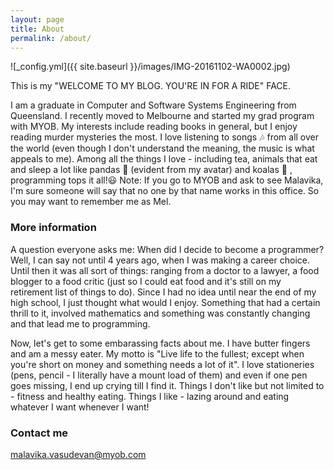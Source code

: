 ```yaml
---
layout: page
title: About
permalink: /about/
---
```


![_config.yml]({{ site.baseurl }}/images/IMG-20161102-WA0002.jpg)

This is my "WELCOME TO MY BLOG. YOU'RE IN FOR A RIDE" FACE.

I am a graduate in Computer and Software Systems Engineering from Queensland. I recently moved to Melbourne and started my grad program with MYOB. My interests include reading books in general, but I enjoy reading murder mysteries the most. I love listening to songs 🎶 from all over the world (even though I don't understand the meaning, the music is what appeals to me). Among all the things I love - including tea, animals that eat and sleep a lot like pandas 🐼 (evident from my avatar) and koalas 🐨 , programming tops it all!😃 Note: If you go to MYOB and ask to see Malavika, I'm sure someone will say that no one by that name works in this office. So you may want to remember me as Mel.

### More information

A question everyone asks me: When did I decide to become a programmer? Well, I can say not until 4 years ago, when I was making a career choice. Until then it was all sort of things: ranging from a doctor to a lawyer, a food blogger to a food critic (just so I could eat food and it's still on my retirement list of things to do). Since I had no idea until near the end of my high school, I just thought what would I enjoy. Something that had a certain thrill to it, involved mathematics and something was constantly changing and that lead me to programming.

Now, let's get to some embarassing facts about me. I have butter fingers and am a messy eater. My motto is "Live life to the fullest; except when you're short on money and something needs a lot of it". I love stationeries (pens, pencil - I literally have a mount load of them) and even if one pen goes missing, I end up crying till I find it. Things I don't like but not limited to - fitness and healthy eating. Things I like - lazing around and eating whatever I want whenever I want!

### Contact me

[malavika.vasudevan@myob.com](mailto:malavika.vasudevan@myob.com)
